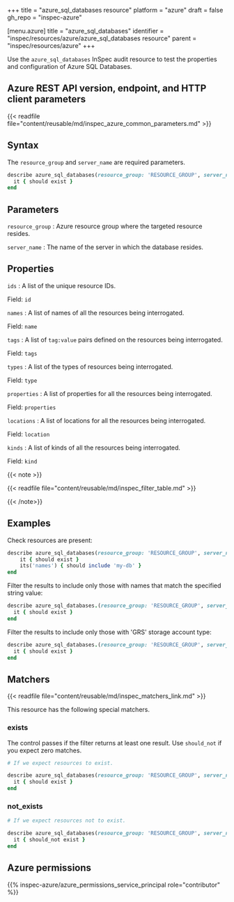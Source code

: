 +++
title = "azure_sql_databases resource"
platform = "azure"
draft = false
gh_repo = "inspec-azure"

[menu.azure]
title = "azure_sql_databases"
identifier = "inspec/resources/azure/azure_sql_databases resource"
parent = "inspec/resources/azure"
+++

Use the `azure_sql_databases` InSpec audit resource to test the properties and configuration of Azure SQL Databases.

## Azure REST API version, endpoint, and HTTP client parameters

{{< readfile file="content/reusable/md/inspec_azure_common_parameters.md" >}}

## Syntax

The `resource_group` and `server_name` are required parameters.

```ruby
describe azure_sql_databases(resource_group: 'RESOURCE_GROUP', server_name: 'SERVER_NAME') do
  it { should exist }
end
```

## Parameters

`resource_group`
: Azure resource group where the targeted resource resides.

`server_name`
: The name of the server in which the database resides.

## Properties

`ids`
: A list of the unique resource IDs.

  Field: `id`

`names`
: A list of names of all the resources being interrogated.

  Field: `name`

`tags`
: A list of `tag:value` pairs defined on the resources being interrogated.

  Field: `tags`

`types`
: A list of the types of resources being interrogated.

  Field: `type`

`properties`
: A list of properties for all the resources being interrogated.

  Field: `properties`

`locations`
: A list of locations for all the resources being interrogated.

  Field: `location`

`kinds`
: A list of kinds of all the resources being interrogated.

  Field: `kind`

{{< note >}}

{{< readfile file="content/reusable/md/inspec_filter_table.md" >}}

{{< /note>}}

## Examples

Check resources are present:

````ruby
describe azure_sql_databases(resource_group: 'RESOURCE_GROUP', server_name: 'SERVER_NAME') do
    it { should exist }
    its('names') { should include 'my-db' }
end
````

Filter the results to include only those with names that match the specified string value:

```ruby
describe azure_sql_databases.(resource_group: 'RESOURCE_GROUP', server_name: 'SERVER_NAME').where{ name.eql?('production-db') } do
  it { should exist }
end
```

Filter the results to include only those with 'GRS' storage account type:

```ruby
describe azure_sql_databases.(resource_group: 'RESOURCE_GROUP', server_name: 'SERVER_NAME').where{ properties[:storageAccountType] == 'GRS' } do
  it { should exist }
end
```

## Matchers

{{< readfile file="content/reusable/md/inspec_matchers_link.md" >}}

This resource has the following special matchers.

### exists

The control passes if the filter returns at least one result. Use `should_not` if you expect zero matches.

```ruby
# If we expect resources to exist.

describe azure_sql_databases(resource_group: 'RESOURCE_GROUP', server_name: 'SERVER_NAME') do
  it { should exist }
end
```

### not_exists

```ruby
# If we expect resources not to exist.

describe azure_sql_databases(resource_group: 'RESOURCE_GROUP', server_name: 'SERVER_NAME') do
  it { should_not exist }
end
```

## Azure permissions

{{% inspec-azure/azure_permissions_service_principal role="contributor" %}}

